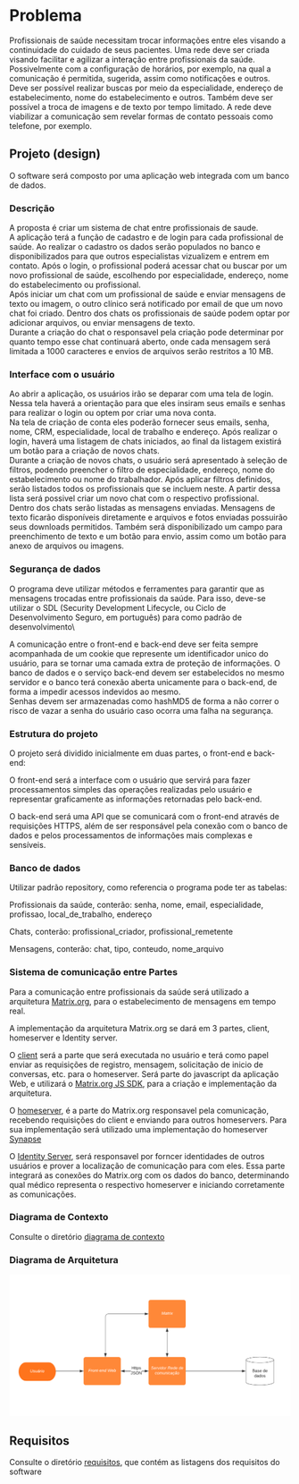 # Problema

Profissionais de saúde necessitam trocar informações entre eles visando a continuidade do cuidado de seus pacientes.
Uma rede deve ser criada visando facilitar e agilizar a interação entre profissionais da saúde. 
Possivelmente com a configuração de horários, por exemplo, na qual a comunicação é permitida, sugerida, assim como notificações e outros.
Deve ser possível realizar buscas por meio da especialidade, endereço de estabelecimento, nome do estabelecimento e outros. 
Também deve ser possível a troca de imagens e de texto por tempo limitado.
A rede deve viabilizar a comunicação sem revelar formas de contato pessoais como telefone, por exemplo.

## Projeto (design)

O software será composto por uma aplicação web integrada com um banco de dados.

### Descrição

A proposta é criar um sistema de chat entre profissionais de saude.\
A aplicação terá a função de cadastro e de login para cada profissional de saúde. Ao realizar o cadastro os dados serão populados no banco e disponibilizados para que outros especialistas vizualizem e  entrem em contato.
Após o login, o profissional poderá acessar chat ou buscar por um novo profissional de saúde, escolhendo por especialidade, endereço, nome do estabelecimento ou profissional.\
Após iniciar um chat com um profissional de saúde e enviar mensagens de texto ou imagem, o outro clínico será notificado por email de que um novo chat foi criado.
Dentro dos chats os profissionais de saúde podem optar por adicionar arquivos, ou enviar mensagens de texto.\
Durante a criação do chat o responsavel pela criação pode determinar por quanto tempo esse chat continuará aberto, onde cada mensagem será limitada a 1000 caracteres e envios de arquivos serão restritos a 10 MB.


### Interface com o usuário

Ao abrir a aplicação, os usuários irão se deparar com uma tela de login. Nessa tela haverá a orientação para que eles insiram seus emails e senhas para realizar o login ou optem por criar uma nova conta.  
Na tela de criação de conta eles poderão fornecer seus emails, senha, nome, CRM, especialidade, local de trabalho e endereço.
Após realizar o login, haverá uma listagem de chats iniciados, ao final da listagem existirá um botão para a criação de novos chats.\
Durante a criação de novos chats, o usuário será apresentado à seleção de filtros, podendo preencher o filtro de especialidade, endereço, nome do estabelecimento ou nome do trabalhador. 
Após aplicar filtros definidos, serão listados todos os profissionais que se incluem neste. A partir dessa lista será possivel criar um novo chat com o respectivo profissional.\
Dentro dos chats serão listadas as mensagens enviadas. Mensagens de texto ficarão disponíveis diretamente e arquivos e fotos enviadas possuirão seus downloads permitidos. Também será disponibilizado um campo para preenchimento de texto e um botão para envio, assim como um botão para anexo de arquivos ou imagens.

### Segurança de dados

O programa deve utilizar métodos e ferramentes para garantir que as mensagens trocadas entre profissionais da saúde. Para isso, deve-se utilizar o SDL (Security Development Lifecycle, ou Ciclo de Desenvolvimento Seguro, em português) para como padrão de desenvolvimento\

A comunicação entre o front-end e back-end deve ser feita sempre acompanhada de um cookie que represente um identificador unico do usuário, para se tornar uma camada extra de  proteção de informações. 
O banco de dados e o serviço back-end devem ser estabelecidos no mesmo servidor e o banco terá conexão aberta unicamente para o back-end, de forma a impedir acessos indevidos ao mesmo.\
Senhas devem ser armazenadas como hashMD5 de forma a não correr o risco de vazar a senha do usuário caso ocorra uma falha na segurança.

### Estrutura do projeto

O projeto será dividido inicialmente em duas partes, o front-end e back-end:

O front-end será a interface com o usuário que servirá para fazer processamentos simples das operações realizadas pelo usuário e representar graficamente as informações retornadas pelo back-end.

O back-end será uma API que se comunicará com o front-end através de requisições HTTPS, além de ser responsável pela conexão com o banco de dados e pelos processamentos de informações mais complexas e sensíveis.

### Banco de dados

Utilizar padrão repository, como referencia o programa pode ter as tabelas:

Profissionais da saúde, conterão: senha, nome, email, especialidade, profissao, local_de_trabalho, endereço

Chats, conterão: profissional_criador, profissional_remetente

Mensagens, conterão: chat, tipo, conteudo, nome_arquivo

### Sistema de comunicação entre Partes

Para a comunicação entre profissionais da saúde será utilizado a arquitetura [Matrix.org](https://matrix.org/), para o estabelecimento de mensagens em tempo real.

A implementação da arquitetura Matrix.org se dará em 3 partes, client, homeserver e Identity server.

O [client](https://spec.matrix.org/v1.2/client-server-api/) será a parte que será executada no usuário e terá como papel enviar as requisições de registro, mensagem, solicitação de inicio de conversas, etc. para o homeserver. Será parte do javascript da aplicação Web, e utilizará o [Matrix.org JS SDK](https://matrix.org/sdks/#matrix-org-js-sdk), para a criação e implementação da arquitetura.

O [homeserver](https://spec.matrix.org/v1.2/server-server-api/), é a parte do Matrix.org responsavel pela comunicação, recebendo requisições do client e enviando para outros homeservers. Para sua implementação será utilizado uma implementação do homeserver [Synapse](https://github.com/matrix-org/synapse/)

O [Identity Server](https://spec.matrix.org/v1.2/identity-service-api/), será responsavel por forncer identidades de outros usuários e prover a localização de comunicação para com eles. Essa parte integrará as conexões do Matrix.org com os dados do banco, determinando qual médico representa o respectivo homeserver e iniciando corretamente as comunicações.

### Diagrama de Contexto

Consulte o diretório [diagrama de contexto](../avaliacao4/diagrama-contexto)

### Diagrama de Arquitetura

![Flowchart.png](./Flowchart.png)


## Requisitos

Consulte o diretório [requisitos](../avaliacao4/requisitos), que contém as listagens dos requisitos do software
